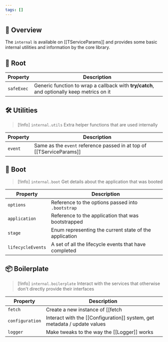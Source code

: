 ```yaml
---
tags: []
---
```

## 📘 Overview

The `internal` is available on [[TServiceParams]] and provides some basic internal utilities and information by the core library.

## 🌱 Root

| Property   | Description                                                                               |
| ---------- | ----------------------------------------------------------------------------------------- |
| `safeExec` | Generic function to wrap a callback with **try/catch**, and optionally keep metrics on it |
## 🛠 Utilities

> [!info] `internal.utils`
> Extra helper functions that are used internally

| Property | Description                                                          |
| -------- | -------------------------------------------------------------------- |
| `event`  | Same as the `event` reference passed in at top of [[TServiceParams]] |
## 🚀 Boot

> [!info] `internal.boot`
> Get details about the application that was booted

| Property          | Description                                            |
| ----------------- | ------------------------------------------------------ |
| `options`         | Reference to the options passed into `.bootstrap`      |
| `application`     | Reference to the application that was bootstrapped     |
| `stage`           | Enum representing the current state of the application |
| `lifecycleEvents` | A set of all the lifecycle events that have completed  |

## 📦 Boilerplate

> [!info] `internal.boilerplate`
> Interact with the services that otherwise don't directly provide their interfaces

| Property        | Description                                                              |
| --------------- | ------------------------------------------------------------------------ |
| `fetch`         | Create a new instance of [[fetch|fetcher]]                      |
| `configuration` | Interact with the [[Configuration]] system, get metadata / update values |
| `logger`        | Make tweaks to the way the [[Logger]] works                              |
